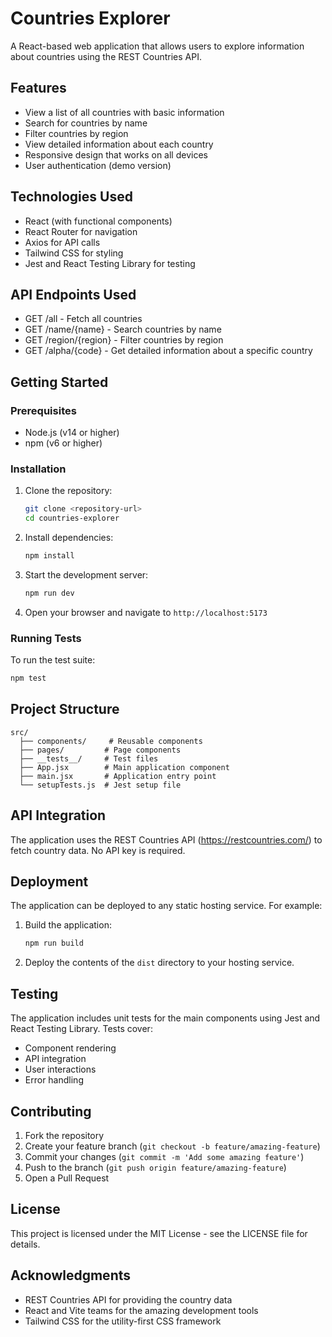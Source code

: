 # Countries Explorer

A React-based web application that allows users to explore information about countries using the REST Countries API.

## Features

- View a list of all countries with basic information
- Search for countries by name
- Filter countries by region
- View detailed information about each country
- Responsive design that works on all devices
- User authentication (demo version)

## Technologies Used

- React (with functional components)
- React Router for navigation
- Axios for API calls
- Tailwind CSS for styling
- Jest and React Testing Library for testing

## API Endpoints Used

- GET /all - Fetch all countries
- GET /name/{name} - Search countries by name
- GET /region/{region} - Filter countries by region
- GET /alpha/{code} - Get detailed information about a specific country

## Getting Started

### Prerequisites

- Node.js (v14 or higher)
- npm (v6 or higher)

### Installation

1. Clone the repository:
   ```bash
   git clone <repository-url>
   cd countries-explorer
   ```

2. Install dependencies:
   ```bash
   npm install
   ```

3. Start the development server:
   ```bash
   npm run dev
   ```

4. Open your browser and navigate to `http://localhost:5173`

### Running Tests

To run the test suite:

```bash
npm test
```

## Project Structure

```
src/
  ├── components/     # Reusable components
  ├── pages/         # Page components
  ├── __tests__/     # Test files
  ├── App.jsx        # Main application component
  ├── main.jsx       # Application entry point
  └── setupTests.js  # Jest setup file
```

## API Integration

The application uses the REST Countries API (https://restcountries.com/) to fetch country data. No API key is required.

## Deployment

The application can be deployed to any static hosting service. For example:

1. Build the application:
   ```bash
   npm run build
   ```

2. Deploy the contents of the `dist` directory to your hosting service.

## Testing

The application includes unit tests for the main components using Jest and React Testing Library. Tests cover:

- Component rendering
- API integration
- User interactions
- Error handling

## Contributing

1. Fork the repository
2. Create your feature branch (`git checkout -b feature/amazing-feature`)
3. Commit your changes (`git commit -m 'Add some amazing feature'`)
4. Push to the branch (`git push origin feature/amazing-feature`)
5. Open a Pull Request

## License

This project is licensed under the MIT License - see the LICENSE file for details.

## Acknowledgments

- REST Countries API for providing the country data
- React and Vite teams for the amazing development tools
- Tailwind CSS for the utility-first CSS framework
